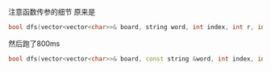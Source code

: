 注意函数传参的细节
原来是
```c++
bool dfs(vector<vector<char>>& board, string word, int index, int r, int c, int m, int n)
```
然后跑了800ms
```c++
bool dfs(vector<vector<char>>& board, const string &word, int index, int r, int c, int m, int n)
```
